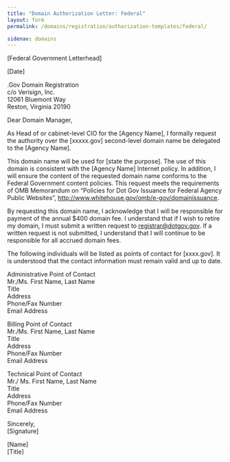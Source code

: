 ```yaml
---
title: "Domain Authorization Letter: Federal"
layout: form
permalink: /domains/registration/authorization-templates/federal/

sidenav: domains
---
```


[Federal Government Letterhead]

[Date]

.Gov Domain Registration  
c/o Verisign, Inc.  
12061 Bluemont Way  
Reston, Virginia 20190

Dear Domain Manager,

As Head of or cabinet-level CIO for the [Agency Name], I formally request the authority over the [xxxxx.gov] second-level domain name be delegated to the [Agency Name].

This domain name will be used for [state the purpose]. The use of this domain is consistent with the [Agency Name] Internet policy. In addition, I will ensure the content of the requested domain name conforms to the Federal Government content policies. This request meets the requirements of OMB Memorandum on “Policies for Dot Gov Issuance for Federal Agency Public Websites”, http://www.whitehouse.gov/omb/e-gov/domainissuance.

By requesting this domain name, I acknowledge that I will be responsible for payment of the annual $400 domain fee. I understand that if I wish to retire my domain, I must submit a written request to registrar@dotgov.gov. If a written request is not submitted, I understand that I will continue to be responsible for all accrued domain fees.

The following individuals will be listed as points of contact for [xxxx.gov]. It is understood that the contact information must remain valid and up to date.

Administrative Point of Contact  
Mr./Ms. First Name, Last Name  
Title  
Address  
Phone/Fax Number  
Email Address  

Billing Point of Contact  
Mr./Ms. First Name, Last Name  
Title  
Address  
Phone/Fax Number  
Email Address  

Technical Point of Contact  
Mr./ Ms. First Name, Last Name  
Title  
Address  
Phone/Fax Number  
Email Address  

Sincerely,  
[Signature]

[Name]  
[Title]
